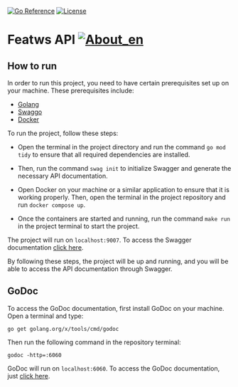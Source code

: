 [![Go Reference](https://pkg.go.dev/badge/github.com/abu-lang/goabu.svg)](https://pkg.go.dev/github.com/bancodobrasil/featws-api)
[![License](https://img.shields.io/badge/License-Apache%202.0-blue.svg)](https://github.com/bancodobrasil/featws-api/blob/develop/LICENSE)

# Featws API [![About_en](https://github.com/yammadev/flag-icons/blob/master/png/BR.png?raw=true)](https://github.com/bancodobrasil/featws-api/blob/develop/README-PTBR.md)
## How to run

In order to run this project, you need to have certain prerequisites set up on your machine. These prerequisites include:

 - [Golang](https://go.dev/doc/install)
 - [Swaggo](https://github.com/swaggo/swag/blob/master/README_pt.md#come%C3%A7ando)
- [Docker](https://www.docker.com/)


To run the project, follow these steps:

- Open the terminal in the project directory and run the command `go mod tidy` to ensure that all required dependencies are installed.

- Then, run the command `swag init` to initialize Swagger and generate the necessary API documentation.

- Open Docker on your machine or a similar application to ensure that it is working properly. Then, open the terminal in the project repository and run `docker compose up`.

- Once the containers are started and running, run the command `make run` in the project terminal to start the project.

The project will run on `localhost:9007`. To access the Swagger documentation [click here](http://localhost:9007/swagger/index.html#/).

By following these steps, the project will be up and running, and you will be able to access the API documentation through Swagger.

## GoDoc

To access the GoDoc documentation, first install GoDoc on your machine. Open a terminal and type:

````
go get golang.org/x/tools/cmd/godoc
````
    
Then run the following command in the repository terminal:
    
````
godoc -http=:6060
````

GoDoc will run on `localhost:6060`. To access the GoDoc documentation, just [click here](http://localhost:6060/pkg/).